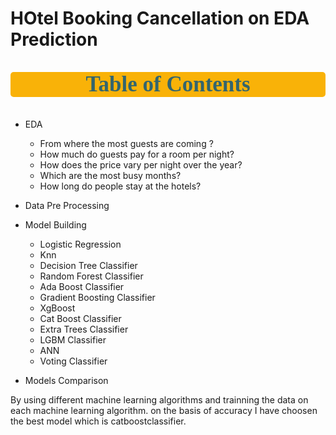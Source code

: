 # HOtel Booking Cancellation on EDA Prediction
<a id = '0'></a>
<p style = "font-size : 35px; color : #34656d ; font-family : 'Comic Sans MS'; text-align : center; background-color : #f9b208; border-radius: 5px 5px;"><strong>Table of Contents</strong></p> 

* EDA
    * From where the most guests are coming ?
    * How much do guests pay for a room per night?
    * How does the price vary per night over the year?
    * Which are the most busy months?
    * How long do people stay at the hotels?
    
* Data Pre Processing
* Model Building
    * Logistic Regression
    * Knn
    * Decision Tree Classifier
    * Random Forest Classifier
    * Ada Boost Classifier
    * Gradient Boosting Classifier
    * XgBoost
    * Cat Boost Classifier
    * Extra Trees Classifier
    * LGBM Classifier
    * ANN
    * Voting Classifier

* Models Comparison

By using different machine learning algorithms and trainning the data on each machine learning algorithm. on the basis of accuracy I have choosen the best model
which is catboostclassifier.
